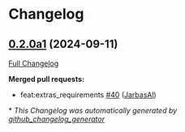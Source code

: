 # Changelog

## [0.2.0a1](https://github.com/OpenVoiceOS/ovos-PHAL/tree/0.2.0a1) (2024-09-11)

[Full Changelog](https://github.com/OpenVoiceOS/ovos-PHAL/compare/0.1.1...0.2.0a1)

**Merged pull requests:**

- feat:extras\_requirements [\#40](https://github.com/OpenVoiceOS/ovos-PHAL/pull/40) ([JarbasAl](https://github.com/JarbasAl))



\* *This Changelog was automatically generated by [github_changelog_generator](https://github.com/github-changelog-generator/github-changelog-generator)*
